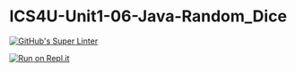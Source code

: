 # ICS4U-Unit1-06-Java-Random_Dice
[![GitHub's Super Linter](https://github.com/Sean-McLeod/ICS4U-Unit1-06-Java-Random_Dice/workflows/GitHub's%20Super%20Linter/badge.svg)](https://github.com/Sean-McLeod/ICS4U-Unit1-06-Java-Random_Dice/actions)

[![Run on Repl.it](https://repl.it/badge/github/Sean-McLeod/ICS4U-Unit1-06-Java-Random_Dice)](https://repl.it/github/ICS4U-Unit1-06-Java-Random_Dice)
